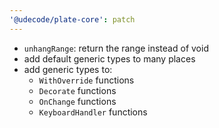 ```yaml
---
'@udecode/plate-core': patch
---
```


- `unhangRange`: return the range instead of void
- add default generic types to many places
- add generic types to:
  - `WithOverride` functions
  - `Decorate` functions
  - `OnChange` functions
  - `KeyboardHandler` functions
